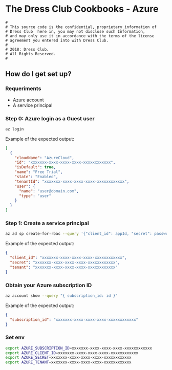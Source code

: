 # The Dress Club Cookbooks - Azure

```
#
# This source code is the confidential, proprietary information of
# Dress Club  here in, you may not disclose such Information,
# and may only use it in accordance with the terms of the license
# agreement you entered into with Dress Club.
#
# 2018: Dress Club.
# All Rights Reserved.
#
```

## How do I get set up?
### Requeriments
* Azure account
* A service principal 

### Step 0: Azure login as a Guest user
```sh
az login
```
Example of the expected output:
```json
[
  {
    "cloudName": "AzureCloud",
    "id": "xxxxxxx-xxxx-xxxx-xxxx-xxxxxxxxxxxx",
    "isDefault": true,
    "name": "Free Trial",
    "state": "Enabled",
    "tenantId": "xxxxxxx-xxxx-xxxx-xxxx-xxxxxxxxxxxx",
    "user": {
      "name": "user@domain.com",
      "type": "user"
    }
  }
]
```

### Step 1: Create a service principal
```sh
az ad sp create-for-rbac --query '{"client_id": appId, "secret": password "tenant": tenant}'
```
Example of the expected output:
```json
{
  "client_id": "xxxxxxx-xxxx-xxxx-xxxx-xxxxxxxxxxxx",
  "secret": "xxxxxxx-xxxx-xxxx-xxxx-xxxxxxxxxxxx",
  "tenant": "xxxxxxx-xxxx-xxxx-xxxx-xxxxxxxxxxxx"
}
```

### Obtain your Azure subscription ID
```sh
az account show --query "{ subscription_id: id }"
```
Example of the expected output:
```json
{
  "subscription_id": "xxxxxxx-xxxx-xxxx-xxxx-xxxxxxxxxxxx"
}
```

### Set env
```sh
export AZURE_SUBSCRIPTION_ID=xxxxxxx-xxxx-xxxx-xxxx-xxxxxxxxxxxx
export AZURE_CLIENT_ID=xxxxxxx-xxxx-xxxx-xxxx-xxxxxxxxxxxx
export AZURE_SECRET=xxxxxxx-xxxx-xxxx-xxxx-xxxxxxxxxxxx
export AZURE_TENANT=xxxxxxx-xxxx-xxxx-xxxx-xxxxxxxxxxxx
```